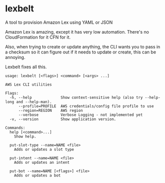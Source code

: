 # lexbelt
A tool to provision Amazon Lex using YAML or JSON

Amazon Lex is amazing, except it has very low automation.  There's no CloudFormation for it CFN for it.

Also, when trying to create or update anything, the CLI wants you to pass in a checksum so it can figure out if it needs to update or create, this can be annoying.

Lexbelt fixes all this.

```
usage: lexbelt [<flags>] <command> [<args> ...]

AWS Lex CLI utilities

Flags:
  -h, --help             Show context-sensitive help (also try --help-long and --help-man).
      --profile=PROFILE  AWS credentials/config file profile to use
      --region=REGION    AWS region
      --verbose          Verbose Logging - not implemented yet
  -v, --version          Show application version.

Commands:
  help [<command>...]
    Show help.

  put-slot-type --name=NAME <file>
    Adds or updates a slot type

  put-intent --name=NAME <file>
    Adds or updates an intent

  put-bot --name=NAME [<flags>] <file>
    Adds or updates a bot
```